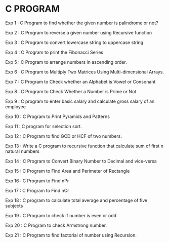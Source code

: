 # C PROGRAM 

Exp 1 : C Program to find whether the given number is palindrome or not?

Exp 2 : C Program to reverse a given number using Recursive function

Exp 3 : C Program to convert lowercase string to uppercase string

Exp 4 : C Program to print the Fibonacci Series

Exp 5 : C Program to arrange numbers in ascending order.

Exp 6 : C Program to Multiply Two Matrices Using Multi-dimensional Arrays.

Exp 7 : C Program to Check whether an Alphabet is Vowel or Consonant

Exp 8 : C Program to Check Whether a Number is Prime or Not

Exp 9 : C program to enter basic salary and calculate gross salary of an employee

Exp 10 : C Program to Print Pyramids and Patterns

Exp 11 : C program for selection sort.

Exp 12 : C Program to find GCD or HCF of two numbers.

Exp 13 : Write a C program to recursive function that calculate sum of first n natural numbers

Exp 14 : C Program to Convert Binary Number to Decimal and vice-versa

Exp 15 : C Program to Find Area and Perimeter of Rectangle

Exp 16 : C Program to Find nPr

Exp 17 : C Program to Find nCr

Exp 18 : C program to calculate total average and percentage of five subjects

Exp 19 : C Program to check if number is even or odd

Exp 20 : C Program to check Armstrong number.

Exp 21 : C Program to find factorial of number using Recursion.